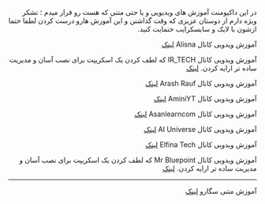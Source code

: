 <div dir="rtl">


در این داکیومنت آموزش های ویدیویی و یا حتی متنی که هست رو قرار میدم ؛ تشکر ویژه دارم از دوستان عزیزی که وقت گذاشتن و این آموزش هارو درست کردن لطفا حتما ازشون با لایک و سابسکرایب حتمایت کنید.




آموزش ویدویی کانال Alisna
[لینک](https://www.youtube.com/watch?v=AFzbnn7SrWc)


آموزش ویدویی کانال IR_TECH که لطف کردن یک اسکریپت برای نصب آسان و مدیریت ساده تر ارایه کردن.
[لینک](https://www.youtube.com/watch?v=1mj1fhA2X6s)


آموزش ویدویی کانال Arash Rauf 
[لینک](https://www.youtube.com/watch?v=TcC-Btxpjk0)


آموزش ویدویی کانال AminiYT 
[لینک](https://www.youtube.com/watch?v=UafuV3qmyX0)


آموزش ویدویی کانال Asanlearncom 
[لینک](https://www.youtube.com/watch?v=yXrXSSKP8ME)

آموزش ویدویی کانال AI Universe
[لینک](https://www.youtube.com/@AIUniversetop)

آموزش ویدویی کانال Elfina Tech
[لینک](https://youtu.be/lkH-IP7-Jag)



آموزش ویدویی کانال Mr Bluepoint  که لطف کردن یک اسکریپت برای نصب آسان و مدیریت ساده تر ارایه کردن.
[لینک](https://www.youtube.com/watch?v=E5oyiKVSERE)




***
آموزش متنی سگارو
[لینک](https://telegra.ph/Tips-on-setting-up-a-VPN-server-tunneling-and-applying-configurations-with-iSegaro-09-12)


</div>
